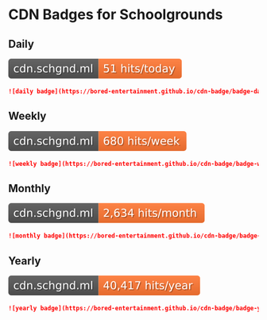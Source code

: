 # CDN Badges for Schoolgrounds

## Daily
![daily badge](day.svg)

```markdown
![daily badge](https://bored-entertainment.github.io/cdn-badge/badge-day.svg)
```

## Weekly
![weekly badge](week.svg)

```markdown
![weekly badge](https://bored-entertainment.github.io/cdn-badge/badge-week.svg)
```

## Monthly
![monthly badge](month.svg)

```markdown
![monthly badge](https://bored-entertainment.github.io/cdn-badge/badge-month.svg)
```

## Yearly
![yearly badge](year.svg)

```markdown
![yearly badge](https://bored-entertainment.github.io/cdn-badge/badge-year.svg)
```
